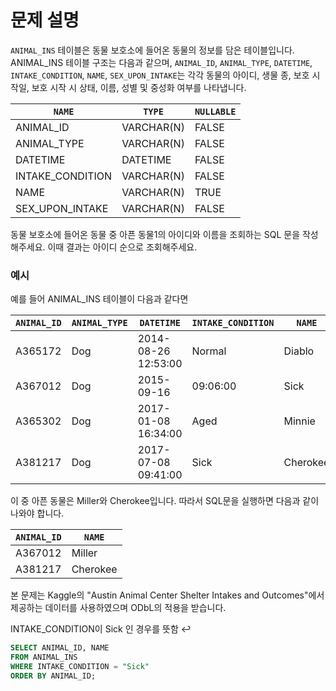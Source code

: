 # 문제 설명
`ANIMAL_INS` 테이블은 동물 보호소에 들어온 동물의 정보를 담은 테이블입니다. ANIMAL_INS 테이블 구조는 다음과 같으며, `ANIMAL_ID`, `ANIMAL_TYPE`, `DATETIME`, `INTAKE_CONDITION`, `NAME`, `SEX_UPON_INTAKE`는 각각 동물의 아이디, 생물 종, 보호 시작일, 보호 시작 시 상태, 이름, 성별 및 중성화 여부를 나타냅니다.

| `NAME` | `TYPE` | `NULLABLE` |
| --- | --- | --- |
| ANIMAL_ID | VARCHAR(N) | FALSE |
| ANIMAL_TYPE | VARCHAR(N) | FALSE |
| DATETIME | DATETIME | FALSE |
| INTAKE_CONDITION | VARCHAR(N) | FALSE |
| NAME | VARCHAR(N) | TRUE |
| SEX_UPON_INTAKE | VARCHAR(N) | FALSE |

동물 보호소에 들어온 동물 중 아픈 동물1의 아이디와 이름을 조회하는 SQL 문을 작성해주세요. 이때 결과는 아이디 순으로 조회해주세요.

### 예시
예를 들어 ANIMAL_INS 테이블이 다음과 같다면

| `ANIMAL_ID` | `ANIMAL_TYPE` | `DATETIME` | `INTAKE_CONDITION` | `NAME` | `SEX_UPON_INTAKE` |
| --- | --- | --- | --- | --- | --- |
| A365172| Dog | 2014-08-26 12:53:00 | Normal | Diablo | Neutered | Male |
| A367012 | Dog | 2015-09-16 | 09:06:00 | Sick | Miller | Neutered | Male |
| A365302 | Dog	| 2017-01-08 16:34:00	| Aged | Minnie | Spayed | Female |
| A381217 | Dog | 2017-07-08 09:41:00 |	Sick | Cherokee | Neutered | Male |

이 중 아픈 동물은 Miller와 Cherokee입니다. 따라서 SQL문을 실행하면 다음과 같이 나와야 합니다.

| `ANIMAL_ID` | `NAME` |
| --- | --- |
| A367012	| Miller |
| A381217 | Cherokee |

본 문제는 Kaggle의 "Austin Animal Center Shelter Intakes and Outcomes"에서 제공하는 데이터를 사용하였으며 ODbL의 적용을 받습니다.

INTAKE_CONDITION이 Sick 인 경우를 뜻함 ↩

```sql
SELECT ANIMAL_ID, NAME 
FROM ANIMAL_INS 
WHERE INTAKE_CONDITION = "Sick" 
ORDER BY ANIMAL_ID;
```